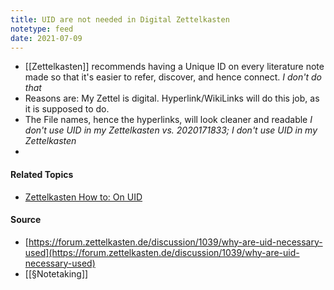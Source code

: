```yaml
---
title: UID are not needed in Digital Zettelkasten
notetype: feed
date: 2021-07-09
---
```


- [[Zettelkasten]] recommends having a Unique ID on every literature note made so that it's easier to refer, discover, and hence connect. *I don't do that*
- Reasons are: My Zettel is digital. Hyperlink/WikiLinks will do this job, as it is supposed to do. 
- The File names, hence the hyperlinks, will look cleaner and readable *I don't use UID in my Zettelkasten vs. 2020171833; I don't use UID in my Zettelkasten*
- 
	
#### Related Topics
- [Zettelkasten How to: On UID](https://zettelkasten.de/introduction/#the-unique-identifier)

#### Source
- [https://forum.zettelkasten.de/discussion/1039/why-are-uid-necessary-used](https://forum.zettelkasten.de/discussion/1039/why-are-uid-necessary-used)
- [[§Notetaking]]